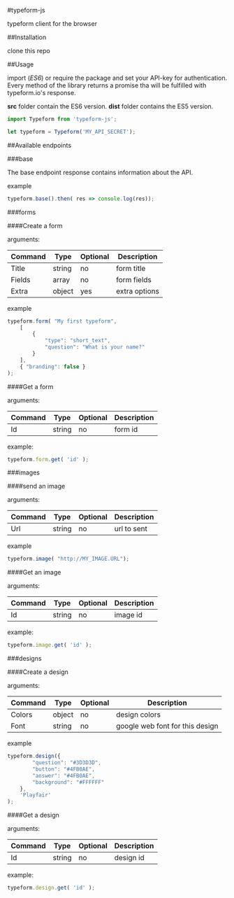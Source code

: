 #typeform-js

typeform client for the browser

##Installation

clone this repo

##Usage

import (*ES6*) or require the package and set your API-key for authentication.
Every method of the library returns a promise tha will be fulfilled with
typeform.io's response.

**src** folder contain the ES6 version.
**dist** folder contains the ES5 version.

```javascript
import Typeform from 'typeform-js';

let typeform = Typeform('MY_API_SECRET');
```

##Available endpoints

###base

The base endpoint response contains information about the API.

example

```javascript
typeform.base().then( res => console.log(res));
```

###forms

####Create a form

arguments:

| Command | Type | Optional | Description |
| --- | --- | --- | --- |
| Title  | string | no | form title |
| Fields | array  | no | form fields |
| Extra  | object | yes | extra options |

example

```javascript
typeform.form( "My first typeform",
    [
        {
            "type": "short_text",
            "question": "What is your name?"
        }
    ],
	{ "branding": false }
);
```

####Get a form

arguments:

| Command | Type | Optional | Description |
| --- | --- | --- | --- |
| Id  | string | no | form id |

example:

```javascript
typeform.form.get( 'id' );
```

###images

####send an image

arguments:

| Command | Type | Optional | Description |
| --- | --- | --- | --- |
| Url  | string | no | url to sent |

example

```javascript
typeform.image( "http://MY_IMAGE.URL");
```

####Get an image

arguments:

| Command | Type | Optional | Description |
| --- | --- | --- | --- |
| Id  | string | no | image id |

example:

```javascript
typeform.image.get( 'id' );
```

###designs

####Create a design

arguments:

| Command | Type | Optional | Description |
| --- | --- | --- | --- |
| Colors  | object | no | design colors |
| Font | string  | no | google web font for this design |

example

```javascript
typeform.design({
        "question": "#3D3D3D",
        "button": "#4FB0AE",
        "answer": "#4FB0AE",
        "background": "#FFFFFF"
    },
    'Playfair'
);
```

####Get a design

arguments:

| Command | Type | Optional | Description |
| --- | --- | --- | --- |
| Id  | string | no | design id |

example:

```javascript
typeform.design.get( 'id' );
```